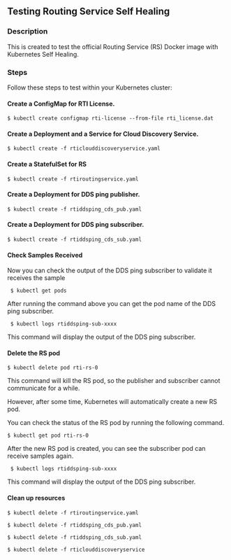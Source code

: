 ## Testing Routing Service Self Healing

### Description

This is created to test the official Routing Service (RS) Docker image with Kubernetes Self Healing. 

### Steps
Follow these steps to test within your Kubernetes cluster:

#### Create a ConfigMap for RTI License.
`$ kubectl create configmap rti-license --from-file rti_license.dat`

#### Create a Deployment and a Service for Cloud Discovery Service.
`$ kubectl create -f rticlouddiscoveryservice.yaml`

#### Create a StatefulSet for RS
`$ kubectl create -f rtiroutingservice.yaml`

#### Create a Deployment for DDS ping publisher.
`$ kubectl create -f rtiddsping_cds_pub.yaml`

#### Create a Deployment for DDS ping subscriber.
`$ kubectl create -f rtiddsping_cds_sub.yaml`

#### Check Samples Received
Now you can check the output of the DDS ping subscriber to validate it receives the sample

` $ kubectl get pods`

After running the command above you can get the pod name of the DDS ping subscriber. 

` $ kubectl logs rtiddsping-sub-xxxx`

This command will display the output of the DDS ping subscriber.

#### Delete the RS pod
`$ kubectl delete pod rti-rs-0`

This command will kill the RS pod, so the publisher and subscriber cannot communicate for a while. 

However, after some time, Kubernetes will automatically create a new RS pod. 

You can check the status of the RS pod by running the following command.

`$ kubectl get pod rti-rs-0`

After the new RS pod is created, you can see the subscriber pod can receive samples again. 

` $ kubectl logs rtiddsping-sub-xxxx`

This command will display the output of the DDS ping subscriber.

#### Clean up resources
`$ kubectl delete -f rtiroutingservice.yaml`

`$ kubectl delete -f rtiddsping_cds_pub.yaml`

`$ kubectl delete -f rtiddsping_cds_sub.yaml`

`$ kubectl delete -f rticlouddiscoveryservice`
